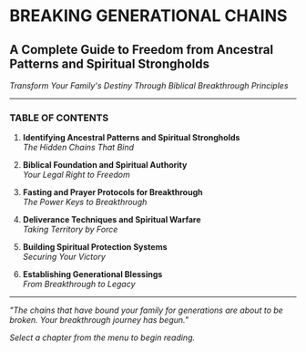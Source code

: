 # BREAKING GENERATIONAL CHAINS

## A Complete Guide to Freedom from Ancestral Patterns and Spiritual Strongholds

*Transform Your Family's Destiny Through Biblical Breakthrough Principles*

---

### TABLE OF CONTENTS

1. **Identifying Ancestral Patterns and Spiritual Strongholds**  
   *The Hidden Chains That Bind*

2. **Biblical Foundation and Spiritual Authority**  
   *Your Legal Right to Freedom*

3. **Fasting and Prayer Protocols for Breakthrough**  
   *The Power Keys to Breakthrough*

4. **Deliverance Techniques and Spiritual Warfare**  
   *Taking Territory by Force*

5. **Building Spiritual Protection Systems**  
   *Securing Your Victory*

6. **Establishing Generational Blessings**  
   *From Breakthrough to Legacy*

---

*"The chains that have bound your family for generations are about to be broken. Your breakthrough journey has begun."*

*Select a chapter from the menu to begin reading.*
